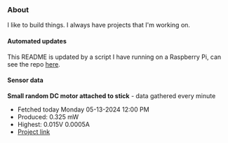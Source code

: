 ### About
I like to build things. I always have projects that I'm working on.

#### Automated updates
This README is updated by a script I have running on a Raspberry Pi, can see the repo [here](https://github.com/jdc-cunningham/raspi-git-repo-updater).

#### Sensor data


**Small random DC motor attached to stick** - data gathered every minute
- Fetched today Monday 05-13-2024 12:00 PM
- Produced: 0.325 mW
- Highest: 0.015V 0.0005A
- [Project link](https://github.com/jdc-cunningham/turbine-raspi)